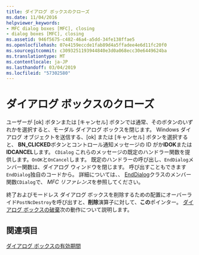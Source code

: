 ```yaml
---
title: ダイアログ ボックスのクローズ
ms.date: 11/04/2016
helpviewer_keywords:
- MFC dialog boxes [MFC], closing
- dialog boxes [MFC], closing
ms.assetid: 946f5675-c482-46a4-a5dd-34fe138ffae5
ms.openlocfilehash: 07e4159eccde1fab89d4a5ffadee4e6d11fc20f0
ms.sourcegitcommit: c3093251193944840e3d0a068ecc30e6449624ba
ms.translationtype: MT
ms.contentlocale: ja-JP
ms.lasthandoff: 03/04/2019
ms.locfileid: "57302580"
---
```

# <a name="closing-the-dialog-box"></a>ダイアログ ボックスのクローズ

ユーザーが [ok] ボタンまたは [キャンセル] ボタンでは通常、そのボタンのいずれかを選択すると、モーダル ダイアログ ボックスを閉じます。 Windows ダイアログ オブジェクトを送信する、[ok] または [キャンセル] ボタンを選択すると、 **BN_CLICKED**ボタンとコントロール通知メッセージの ID がか**IDOK**または**IDCANCEL**します。 `CDialog` これらのメッセージの既定のハンドラー関数を提供します。`OnOK`と`OnCancel`します。 既定のハンドラーの呼び出し、`EndDialog`メンバー関数は、ダイアログ ウィンドウを閉じます。 呼び出すこともできます`EndDialog`独自のコードから。 詳細については、、 [EndDialog](../mfc/reference/cdialog-class.md#enddialog)クラスのメンバー関数`CDialog`で、 *MFC リファレンス*を参照してください。

終了およびモードレス ダイアログ ボックスを削除するための配置にオーバーライド`PostNcDestroy`を呼び出すと、**削除**演算子に対して、**この**ポインター。 [ダイアログ ボックスの破棄](../mfc/destroying-the-dialog-box.md)次の動作について説明します。

## <a name="see-also"></a>関連項目

[ダイアログ ボックスの有効期間](../mfc/life-cycle-of-a-dialog-box.md)
